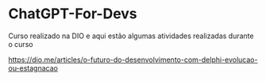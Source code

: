 # ChatGPT-For-Devs
Curso realizado na DIO e aqui estão algumas atividades realizadas durante o curso

https://dio.me/articles/o-futuro-do-desenvolvimento-com-delphi-evolucao-ou-estagnacao
